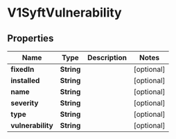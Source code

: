 # V1SyftVulnerability

## Properties
Name | Type | Description | Notes
------------ | ------------- | ------------- | -------------
**fixedIn** | **String** |  |  [optional]
**installed** | **String** |  |  [optional]
**name** | **String** |  |  [optional]
**severity** | **String** |  |  [optional]
**type** | **String** |  |  [optional]
**vulnerability** | **String** |  |  [optional]
